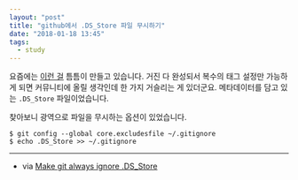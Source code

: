 ```yaml
---
layout: "post"
title: "github에서 .DS_Store 파일 무시하기"
date: "2018-01-18 13:45"
tags:
  - study
---
```


요즘에는 [이런 걸](https://github.com/Canorus/alfred-2do) 틈틈이 만들고 있습니다. 거진 다 완성되서 복수의 태그 설정만 가능하게 되면 커뮤니티에 올릴 생각인데 한 가지 거슬리는 게 있더군요. 메타데이터를 담고 있는 `.DS_Store` 파일이었습니다.

찾아보니 광역으로 파일을 무시하는 옵션이 있었습니다.

```
$ git config --global core.excludesfile ~/.gitignore
$ echo .DS_Store >> ~/.gitignore
```

- - -

- via [Make git always ignore .DS_Store](https://gist.github.com/linuslundahl/577073)
